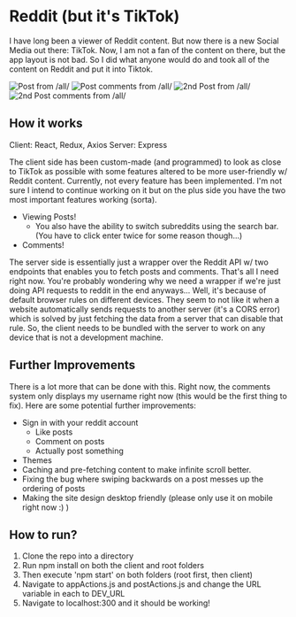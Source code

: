 # Reddit (but it's TikTok)

I have long been a viewer of Reddit content. But now there is a new Social Media out there: TikTok. Now, I am not a fan of the content on there, but the app layout is not bad.
So I did what anyone would do and took all of the content on Reddit and put it into Tiktok.

![Post from /all/](./public/post1.jpg)
![Post comments from /all/](./public/post1_comments.jpg)
![2nd Post from /all/](./public/post2.jpg)
![2nd Post comments from /all/](./public/post2-comments.jpg)

## How it works

Client: React, Redux, Axios
Server: Express

The client side has been custom-made (and programmed) to look as close to TikTok as possible with some features altered to be more user-friendly w/ Reddit content.
Currently, not every feature has been implemented. I'm not sure I intend to continue working on it but on the plus side you have the two most important features working (sorta).

- Viewing Posts!
  - You also have the ability to switch subreddits using the search bar. (You have to click enter twice for some reason though...)
- Comments!

The server side is essentially just a wrapper over the Reddit API w/ two endpoints that enables you to fetch posts and comments. That's all I need right now.
You're probably wondering why we need a wrapper if we're just doing API requests to reddit in the end anyways... Well, it's because of default browser rules on different devices.
They seem to not like it when a website automatically sends requests to another server (it's a CORS error) which is solved by just fetching the data from a server that can disable that rule.
So, the client needs to be bundled with the server to work on any device that is not a development machine.

## Further Improvements

There is a lot more that can be done with this. Right now, the comments system only displays my username right now (this would be the first thing to fix).
Here are some potential further improvements:

- Sign in with your reddit account
  - Like posts
  - Comment on posts
  - Actually post something
- Themes
- Caching and pre-fetching content to make infinite scroll better.
- Fixing the bug where swiping backwards on a post messes up the ordering of posts
- Making the site design desktop friendly (please only use it on mobile right now :) )

## How to run?

1. Clone the repo into a directory
2. Run npm install on both the client and root folders
3. Then execute 'npm start' on both folders (root first, then client)
4. Navigate to appActions.js and postActions.js and change the URL variable in each to DEV_URL
5. Navigate to localhost:300 and it should be working!
